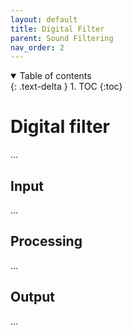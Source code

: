 ```yaml
---
layout: default
title: Digital Filter
parent: Sound Filtering
nav_order: 2
---
```


<details open markdown="block">
  <summary>
    Table of contents
  </summary>
  {: .text-delta }
1. TOC
{:toc}
</details>

# Digital filter
...

## Input
...

## Processing
...

## Output
...
